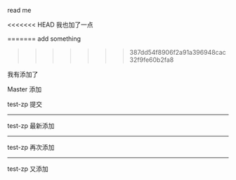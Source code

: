 


read me

<<<<<<< HEAD
我也加了一点

=======
add something
>>>>>>> 387dd54f8906f2a91a396948cac32f9fe60b2fa8



我有添加了

Master 添加

test-zp 提交

---------------------------
test-zp 最新添加

-------------------------------
test-zp 再次添加

---------------------------------
test-zp 又添加
